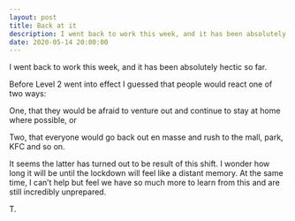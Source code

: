 ```yaml
---
layout: post
title: Back at it
description: I went back to work this week, and it has been absolutely hectic so far. 
date: 2020-05-14 20:00:00
---
```


I went back to work this week, and it has been absolutely hectic so far. 

<!--more-->

Before Level 2 went into effect I guessed that people would react one of two ways: 

One, that they would be afraid to venture out and continue to stay at home where possible, or

Two, that everyone would go back out en masse and rush to the mall, park, KFC and so on. 

It seems the latter has turned out to be result of this shift. I wonder how long it will be until the lockdown will feel like a distant memory. At the same time, I can’t help but feel we have so much more to learn from this and are still incredibly unprepared. 

T. 